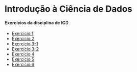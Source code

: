 <h1> Introdução à Ciência de Dados </h1>

<h4> Exercícios da disciplina de ICD. </h4>

<ul>
  <li> <a href='https://github.com/DayvisonGomes/icd/blob/master/EXERCICIO%20LISTA%20PYTHON%20ATUALIZADO.ipynb'> Exercício 1 </a>   </li>
  <li> <a href='https://github.com/DayvisonGomes/icd/blob/master/Exercício%20-%20Python%20-%20Random_Dayvison_Gomes.ipynb'> Exercício 2 </a>   </li>
  <li> <a href='https://github.com/DayvisonGomes/icd/blob/master/Exercício_NumPy_DayvisonGomes.ipynb'> Exercício 3-1 </a> </li>
  <li> <a href='https://github.com/DayvisonGomes/icd/blob/master/Exercício_Pandas_DayvisonGomes.ipynb'> Exercício 3-2 </li>
  <li> <a href='https://github.com/DayvisonGomes/icd/blob/master/Exercício_Medidas_de_Centralidade_e_Dispersão_DayvisonGomes.ipynb'> Exercício 4 </a> </li>
  <li> <a href='https://github.com/DayvisonGomes/icd/blob/master/Exercício%20-%20Correlação_DayvisonGomes.ipynb'> Exercício 5 </a></li>
  <li> <a href='https://github.com/DayvisonGomes/icd/blob/master/Exercício%20-%20Regressão%20Linear_DayvisonGomes.ipynb'> Exercício 6 </a></li>
</ul>
